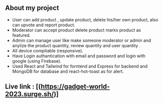## About my project


- User can add product , update product, delete his/her own product, also can upvote and report product.
- Moderator can accept product delete product marks product as featured.
- Admin can manage user like make someone moderator or admin and anylize the product quantity, review quantity and user quantity .
- All device compitable (responsive).
- Have Login authantication with email and password and login with google (using Firebase).
- Used React and Tailwind for forntend and Express for backend and MongoDB for database and react-hot-toast as for alert.


## Live link : [(https://gadget-world-2023.surge.sh/)]
